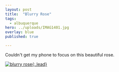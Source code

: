 ```yaml
---
layout: post
title:  "Blurry Rose"
tags:
  - albuquerque
hero: ../uploads/IMAG1401.jpg
overlay: blue
published: true

---
```


Couldn't get my phone to focus on this beautiful rose.

[![blurry rose](../uploads/IMAG1401.jpg){:.lead}](../uploads/IMAG1401.jpg)